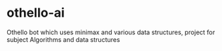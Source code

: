 # othello-ai
Othello bot which uses minimax and various data structures, project for subject Algorithms and data structures
